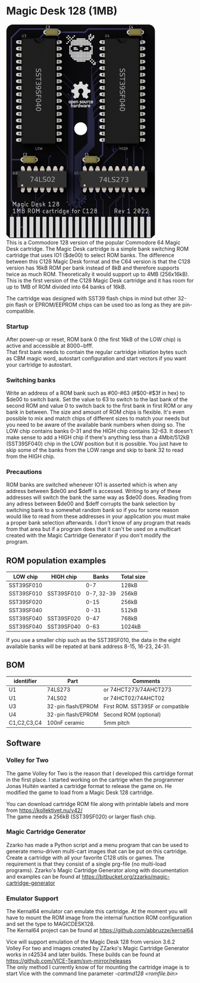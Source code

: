 # Magic Desk 128 (1MB)

<img src="rev1\images\render-top-names.png" alt="Render top" width="400"/><br/>
This is a Commodore 128 version of the popular Commodore 64 Magic Desk cartridge.
The Magic Desk cartridge is a simple bank switching ROM cartridge that uses IO1 ($de00) to select ROM banks. The difference between this C128 Magic Desk format and the C64 version is that the C128 version has 16kB ROM per bank instead of 8kB and therefore supports twice as much ROM. Theoretically it would support up to 4MB (256x16kB).  
This is the first version of the C128 Magic Desk cartridge and it has room for up to 1MB of ROM divided into 64 banks of 16kB.

The cartridge was designed with SST39 flash chips in mind but other 32-pin flash or EPROM/EEPROM chips can be used too as long as they are pin-compatible.

### Startup
After power-up or reset, ROM bank 0 (the first 16kB of the LOW chip) is active and accessible at $8000-$bfff.  
That first bank needs to contain the regular cartridge initiation bytes such as CBM magic word, autostart configuration and start vectors if you want your cartridge to autostart.

### Switching banks
Write an address of a ROM bank such as #00-#63 (#$00-#$3f in hex) to $de00 to switch bank. Set the value to 63 to switch to the last bank of the second ROM and value 0 to switch back to the first bank in first ROM or any bank in between.
The size and amount of ROM chips is flexible. It's even possible to mix and match chips of different sizes to match your needs but you need to be aware of the available bank numbers when doing so.
The LOW chip contains banks 0-31 and the HIGH chip contains 32-63. 
It doesn't make sense to add a HIGH chip if there's anything less than a 4Mbit/512kB (SST39SF040) chip in the LOW position but it is possible. You just have to skip some of the banks from the LOW range and skip to bank 32 to read from the HIGH chip.

### Precautions
ROM banks are switched whenever IO1 is asserted which is when any address between $de00 and $deff is accessed.
Writing to any of these addresses will switch the bank the same way as $de00 does.
Reading from any adress between $de00 and $deff corrupts the bank selection by switching bank to a somewhat random bank so if you for some reason would like to read from these addresses in your application you must make a proper bank selection afterwards.
I don't know of any program that reads from that area but if a program does that it can't be used on a multicart created with the Magic Cartridge Generator if you don't modify the program.

## ROM population examples
|LOW chip   |HIGH chip	|Banks      |Total size |
|----------	|----------	|-----	    |----------	|
|SST39SF010	|           |0-7        |128kB      |
|SST39SF010	|SST39SF010	|0-7, 32-39 |256kB		|
|SST39SF020	|           |0-15		|256kB	  	|
|SST39SF040	|           |0 -31      |512kB      |
|SST39SF040	|SST39SF020	|0-47		|768kB		|
|SST39SF040	|SST39SF040	|0-63		|1024kB	  	|

If you use a smaller chip such as the SST39SF010, the data in the eight available banks will be repated at bank address 8-15, 16-23, 24-31.

## BOM
|identifier |Part                 |Comments                         |
|----------	|----------	          |-----							|
|U1         |74LS273              |or 74HCT273/74AHCT273            |
|U1         |74LS02               |or 74HCT02/74AHCT02              |
|U3         |32-pin flash/EPROM   |First ROM. SST39SF or compatible |
|U4         |32-pin flash/EPROM   |Second ROM (optional)            |
|C1,C2,C3,C4|100nF ceramic        |5mm pitch                        |

## Software
### Volley for Two
The game Volley for Two is the reason that I developed this cartridge format in the first place. I started working on the cartrige when the programmer Jonas Hultén wanted a cartridge format to release the game on. He modified the game to load from a Magic Desk 128 cartridge.

You can download cartridge ROM file along with printable labels and more from https://kollektivet.nu/v42/  
The game needs a 256kB (SST39SF020) or larger flash chip.

### Magic Cartridge Generator
Zzarko has made a Python script and a menu program that can be used to generate menu-driven multi-cart images that can be put on this cartridge.  
Create a cartridge with all your favorite C128 utils or games. The requirement is that they consist of a single prg-file (no multi-load programs). 
Zzarko's Magic Cartridge Generator along with documentation and examples can be found at https://bitbucket.org/zzarko/magic-cartridge-generator

### Emulator Support
The Kernal64 emulator can emulate this cartridge.
At the moment you will have to mount the ROM image from the internal function ROM configuration and set the type to MAGICDESK128.  
The Kernal64 project can be found at https://github.com/abbruzze/kernal64

Vice will support emulation of the Magic Desk 128 from version 3.6.2  
Volley For two and images created by ZZarko's Magic Cartridge Generator works in r42534 and later builds. These builds can be found at https://github.com/VICE-Team/svn-mirror/releases  
The only method I currently know of for mounting the cartridge image is to start Vice with the command line parameter *-cartmd128 <romfile.bin>*  
